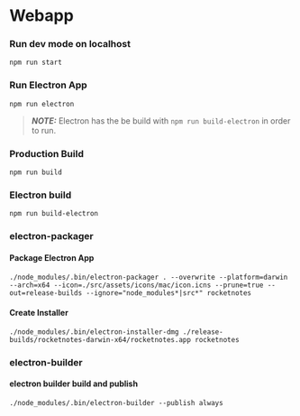 # Webapp

### Run dev mode on localhost
```
npm run start
```

### Run Electron App
```
npm run electron
```
> **_NOTE:_**  Electron has the be build with `npm run build-electron` in order to run.

### Production Build
```
npm run build
```

### Electron build
```
npm run build-electron
```

### electron-packager
#### Package Electron App
```
./node_modules/.bin/electron-packager . --overwrite --platform=darwin --arch=x64 --icon=./src/assets/icons/mac/icon.icns --prune=true --out=release-builds --ignore="node_modules*|src*" rocketnotes
```

#### Create Installer
```
./node_modules/.bin/electron-installer-dmg ./release-builds/rocketnotes-darwin-x64/rocketnotes.app rocketnotes
```
### electron-builder
#### electron builder build and publish
```
./node_modules/.bin/electron-builder --publish always
```
